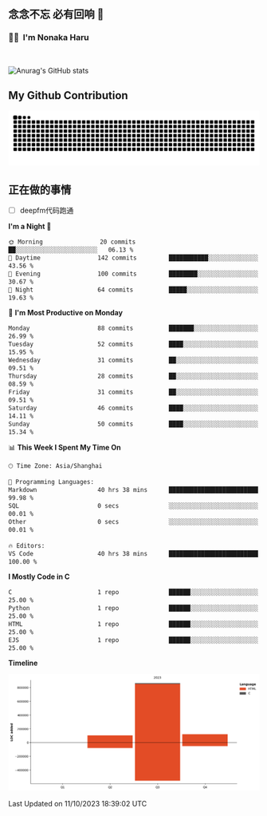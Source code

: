 ## 念念不忘 必有回响  👋
### 👨‍🔧&nbsp;&nbsp;I'm Nonaka Haru

<br>

![Anurag's GitHub stats](https://github-readme-stats.vercel.app/api?username=abinzzz&count_private=true&show_icons=true&theme=tokyonight)


## My Github Contribution
![](https://github.com/abinzzz/abinzzz/blob/output/github-contribution-grid-snake.svg)

## 正在做的事情
- [ ] deepfm代码跑通
<!--START_SECTION:waka-->
**I'm a Night 🦉** 

```text
🌞 Morning                20 commits          ██░░░░░░░░░░░░░░░░░░░░░░░   06.13 % 
🌆 Daytime                142 commits         ███████████░░░░░░░░░░░░░░   43.56 % 
🌃 Evening                100 commits         ████████░░░░░░░░░░░░░░░░░   30.67 % 
🌙 Night                  64 commits          █████░░░░░░░░░░░░░░░░░░░░   19.63 % 
```
📅 **I'm Most Productive on Monday** 

```text
Monday                   88 commits          ███████░░░░░░░░░░░░░░░░░░   26.99 % 
Tuesday                  52 commits          ████░░░░░░░░░░░░░░░░░░░░░   15.95 % 
Wednesday                31 commits          ██░░░░░░░░░░░░░░░░░░░░░░░   09.51 % 
Thursday                 28 commits          ██░░░░░░░░░░░░░░░░░░░░░░░   08.59 % 
Friday                   31 commits          ██░░░░░░░░░░░░░░░░░░░░░░░   09.51 % 
Saturday                 46 commits          ████░░░░░░░░░░░░░░░░░░░░░   14.11 % 
Sunday                   50 commits          ████░░░░░░░░░░░░░░░░░░░░░   15.34 % 
```


📊 **This Week I Spent My Time On** 

```text
🕑︎ Time Zone: Asia/Shanghai

💬 Programming Languages: 
Markdown                 40 hrs 38 mins      █████████████████████████   99.98 % 
SQL                      0 secs              ░░░░░░░░░░░░░░░░░░░░░░░░░   00.01 % 
Other                    0 secs              ░░░░░░░░░░░░░░░░░░░░░░░░░   00.01 % 

🔥 Editors: 
VS Code                  40 hrs 38 mins      █████████████████████████   100.00 % 
```

**I Mostly Code in C** 

```text
C                        1 repo              ██████░░░░░░░░░░░░░░░░░░░   25.00 % 
Python                   1 repo              ██████░░░░░░░░░░░░░░░░░░░   25.00 % 
HTML                     1 repo              ██████░░░░░░░░░░░░░░░░░░░   25.00 % 
EJS                      1 repo              ██████░░░░░░░░░░░░░░░░░░░   25.00 % 
```



**Timeline**

![Lines of Code chart](https://raw.githubusercontent.com/abinzzz/abinzzz/main/assets/bar_graph.png)


 Last Updated on 11/10/2023 18:39:02 UTC
<!--END_SECTION:waka-->


